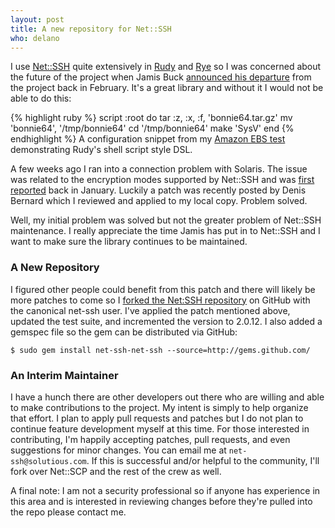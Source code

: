 ```yaml
---
layout: post
title: A new repository for Net::SSH
who: delano
---
```


I use [Net::SSH](http://net-ssh.rubyforge.org/) quite extensively in [Rudy](/products/rudy/) and [Rye](http://github.com/delano/rye/) so I was concerned about the future of the project when Jamis Buck [announced his departure](http://weblog.jamisbuck.org/2009/2/25/net-ssh-capistrano-and-saying-goodbye) from the project back in February. It's a great library and without it I would not be able to do this:

{% highlight ruby %}
script :root do
  tar :z, :x, :f, 'bonnie64.tar.gz'
  mv 'bonnie64', '/tmp/bonnie64'
  cd '/tmp/bonnie64'
  make 'SysV'
end
{% endhighlight %} 
<span class="graphicSubtext">A configuration snippet from my <a href="http://github.com/solutious/ebstest/tree/2009-06-19" title="GitHub: EBS Test respository">Amazon EBS test</a> demonstrating Rudy's shell script style DSL.</span>

A few weeks ago I ran into a connection problem with Solaris. The issue was related to the encryption modes supported by Net::SSH and was [first reported](http://rubyforge.org/tracker/index.php?func=detail&aid=23742&group_id=274&atid=1123) back in January. Luckily a patch was recently posted by Denis Bernard which I reviewed and applied to my local copy. Problem solved. 

Well, my initial problem was solved but not the greater problem of Net::SSH maintenance. I really appreciate the time Jamis has put in to Net::SSH and I want to make sure the library continues to be maintained.


### A New Repository ###

I figured other people could benefit from this patch and there will likely be more patches to come so I [forked the Net:SSH repository](http://github.com/net-ssh/net-ssh/) on GitHub with the canonical net-ssh user. I've applied the patch mentioned above, updated the test suite, and incremented the version to 2.0.12. I also added a gemspec file so the gem can be distributed via GitHub:

    $ sudo gem install net-ssh-net-ssh --source=http://gems.github.com/

### An Interim Maintainer ###

I have a hunch there are other developers out there who are willing and able to make contributions to the project. My intent is simply to help organize that effort. I plan to apply pull requests and patches but I do not plan to continue feature development myself at this time. For those interested in contributing, I'm happily accepting patches, pull requests, and even suggestions for minor changes. You can email me at `net-ssh@solutious.com`. If this is successful and/or helpful to the community, I'll fork over Net::SCP and the rest of the crew as well. 

A final note: I am not a security professional so if anyone has experience in this area and is interested in reviewing changes before they're pulled into the repo please contact me.




